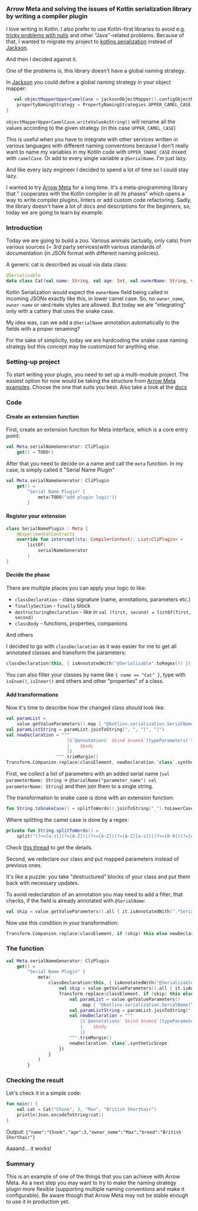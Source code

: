 ### Arrow Meta and solving the issues of Kotlin serialization library by writing a compiler plugin

I love writing in Kotlin. I also prefer to use Kotlin-first libraries to avoid
e.g. [tricky problems with nulls](https://paranoidmonoid.github.io/articles/Chasing%20the%20bug/EitherVsNull) and
other "Java"-related problems. Because of that, I wanted to migrate my project
to [kotlinx.serialization](https://github.com/Kotlin/kotlinx.serialization) instead
of [Jackson](https://github.com/FasterXML/jackson-module-kotlin).

And then I decided against it.

One of the problems is, this library doesn't have a global naming strategy.

In [Jackson](https://github.com/FasterXML/jackson-module-kotlin) you could define a global naming strategy in your
object mapper:

```kotlin
   val objectMapperUpperCamelCase = jacksonObjectMapper().configObjectMapper().copy().apply {
    propertyNamingStrategy = PropertyNamingStrategies.UPPER_CAMEL_CASE
}
```

`objectMapperUpperCamelCase.writeValueAsString()` will rename all the values according to the given strategy (in this
case `UPPER_CAMEL_CASE`)

This is useful when you have to integrate with other services written in various languages with different naming
conventions because I don't really want to name my variables in my Kotlin code with `UPPER_SNAKE_CASE` mixed
with `camelCase`. Or add to every single variable a `@SerialName`. I'm just lazy.

And like every lazy engineer I decided to spend a lot of time so I could stay lazy.

I wanted to try [Arrow Meta](https://meta.arrow-kt.io/) for a long time. It's a meta-programming library that "
cooperates with the Kotlin compiler in all its phases" which opens a way to write compiler plugins, linters or add
custom code refactoring. Sadly, the library doesn't have a lot of docs and descriptions for the beginners, so, today we
are going to learn by example.

### Introduction

Today we are going to build a zoo. Various animals (actually, only cats) from various sources (= 3rd party services)with
various standards of documentation (in JSON format with different naming policies).

A generic cat is described as usual via data class:

```kotlin
@Serializable
data class Cat(val name: String, val age: Int, val ownerName: String, val breed: String)
```

Kotlin Serialization would expect the `ownerName` field being called in incoming JSONs exactly like this, in lower camel
case. So, no `owner_name`, `owner-name` or `oWnErNaMe` styles are allowed. But today we are "integrating" only with a
cattery that uses the snake case.

My idea was, can we add a `@SerialName` annotation automatically to the fields with a proper renaming?

For the sake of simplicity, today we are hardcoding the snake case naming strategy but this concept may be customized
for anything else.

### Setting-up project

To start writing your plugin, you need to set up a multi-module project. The easiest option for now would be taking the
structure from [Arrow Meta examples](https://github.com/arrow-kt/arrow-meta-examples). Choose the one that suits you
best. Also take a look at the [docs](https://meta.arrow-kt.io/setup.html)

### Code

#### Create an extension function

First, create an extension function for Meta interface, which is a core entry point:

```kotlin
val Meta.serialNameGenerator: CliPlugin
    get() = TODO()
```

After that you need to decide on a name and call the `meta` function. In my case, is simply called it "Serial Name
Plugin"

```kotlin
val Meta.serialNameGenerator: CliPlugin
    get() =
        "Serial Name Plugin" {
            meta(TODO("add plugin logic"))
        }
```

#### Register your extension

```kotlin
class SerialNamePlugin : Meta {
    @ExperimentalContracts
    override fun intercept(ctx: CompilerContext): List<CliPlugin> =
        listOf(
            serialNameGenerator
        )
}
```

#### Decide the phase

There are multiple places you can apply your logic to like:

* `classDeclaration` - class signature (name, annotations, parameters etc.)
* `finallySection` - `finally` block
* `destructuringDeclaration` - like in `val (first, second) = listOf(first, second)`
* `classBody` - functions, properties, companions

And others

I decided to go with `classDeclaration` as it was easier for me to get all annotated classes and transform the
parameters:

```kotlin
classDeclaration(this, { isAnnotatedWith("@Serializable".toRegex()) }) { ... }
```

You can also filter your classes by name like `{ name == "Cat" }`, type with `isEnum()`, `isInner()` and others and
other "properties" of a class.

#### Add transformations

Now it's time to describe how the changed class should look like.

```kotlin
val paramList =
    value.getValueParameters().map { "@kotlinx.serialization.SerialName(\"${it.name?.toSnakeCase()}\") ${it.text}" }
val paramListString = paramList.joinToString(", ", "(", ")")
val newDeclaration = """
                       |$`@annotations` $kind $name$`(typeParameters)`$paramListString {
                       |    $body
                       |}
                   """.trimMargin()
Transform.Companion.replace(classElement, newDeclaration.`class`.syntheticScope)           
```

First, we collect a list of parameters with an added serial name (`val parameterName: String`
-> `@SerialName("parameter_name") val parameterName: String`) and then join them to a single string.

The transformation to snake case is done with an extension function:

```kotlin
fun String.toSnakeCase() = splitToWords().joinToString("_").toLowerCase()
```

Where splitting the camel case is done by a regex:

```kotlin
private fun String.splitToWords() =
    split("(?<=[a-z])(?=[A-Z])|(?<=[A-Z])(?=[A-Z][a-z])|(?<=[0-9])(?=[A-Z][a-z])|(?<=[a-zA-Z])(?=[0-9])".toRegex())
```

Check [this thread](https://stackoverflow.com/questions/7593969/regex-to-split-camelcase-or-titlecase-advanced#comment57838106_7599674)
to get the details.

Second, we redeclare our class and put mapped parameters instead of previous ones.

It's like a puzzle: you take "destructured" blocks of your class and put them back with necessary updates.

To avoid redeclaration of an annotation you may need to add a filter, that checks, if the field is already annotated
with `@SerialName`:

```kotlin
val skip = value.getValueParameters().all { it.isAnnotatedWith(".*SerialName.*".toRegex()) }
```

Now use this condition in your transformation:

```kotlin
Transform.Companion.replace(classElement, if (skip) this else newDeclaration.`class`.syntheticScope)
```

### The function

```kotlin
val Meta.serialNameGenerator: CliPlugin
    get() =
        "Serial Name Plugin" {
            meta(
                classDeclaration(this, { isAnnotatedWith("@Serializable".toRegex()) }) { classElement ->
                    val skip = value.getValueParameters().all { it.isAnnotatedWith(".*SerialName.*".toRegex()) }
                    Transform.replace(classElement, if (skip) this else {
                        val paramList = value.getValueParameters()
                            .map { "@kotlinx.serialization.SerialName(\"${it.name?.toSnakeCase()}\") ${it.text}" }
                        val paramListString = paramList.joinToString(", ", "(", ")")
                        val newDeclaration = """
                            |$`@annotations` $kind $name$`(typeParameters)`$paramListString {
                            |    $body
                            |}
                        """.trimMargin()
                        newDeclaration.`class`.syntheticScope
                    })
                }
            )
        }
```

### Checking the result

Let's check it in a simple code:

```kotlin
fun main() {
    val cat = Cat("Chonk", 3, "Max", "British Shorthair")
    println(Json.encodeToString(cat))
}
```

Output:
`{"name":"Chonk","age":3,"owner_name":"Max","breed":"British Shorthair"}`

Aaaand... it works!

### Summary

This is an example of one of the things that you can achieve with Arrow Meta. As a next step you may want to try to make
the naming strategy plugin more flexible (supporting multiple naming conventions and make it configurable). Be aware
though that Arrow Meta may not be stable enough to use it in production yet.

